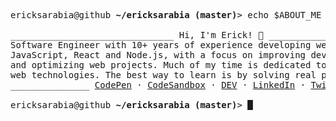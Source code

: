 <!--
**ecksarabia/ecksarabia** is a ✨ _special_ ✨ repository because its `README.md` (this file) appears on your GitHub profile.

Here are some ideas to get you started:

- 🔭 I’m currently working on ...
- 🌱 I’m currently learning ...
- 👯 I’m looking to collaborate on ...
- 🤔 I’m looking for help with ...
- 💬 Ask me about ...
- 📫 How to reach me: ...
- 😄 Pronouns: ...
- ⚡ Fun fact: ...
-->

<pre>
<samp>ericksarabia@github <strong>~/ericksarabia (master)</strong>> echo $ABOUT_ME</samp>
<samp>
_______________________________ Hi, I'm Erick! 👋 _______________________________
Software Engineer with 10+ years of experience developing web applications using<br>JavaScript, React and Node.js, with a focus on improving development experience<br>and optimizing web projects. Much of my time is dedicated to the research of new<br>web technologies. The best way to learn is by solving real problems.
_______________ <a href="https://codepen.io/3ricksarabia">CodePen</a></ins> · <a href="https://codesandbox.io/u/3ricksarabia" target="_blank">CodeSandbox</a> · <a href="https://dev.to/3ricksarabia" target="_blank">DEV</a> · <a href="https://www.linkedin.com/in/3ricksarabia" target="_blank">LinkedIn</a> · <a href="https://twitter.com/3ricksarabia" target="_blank">Twitter</a> ________________ 
</samp>
<samp>ericksarabia@github <strong>~/ericksarabia (master)</strong>> █ </samp>
</pre>
